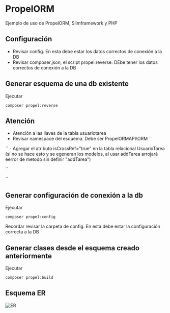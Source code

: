 # PropelORM
Ejemplo de uso de PropelORM, Slimframework y PHP

## Configuración

- Revisar config. En esta debe estar los datos correctos de conexión a la DB
- Revisar composer.json, el script propel:reverse. DEbe tener los datos correctos de conexión a la DB

## Generar esquema de una db existente

Ejecutar
```
composer propel:reverse
```

## Atención

- Atención a las llaves de la tabla usuariotarea
- Revisar namespace del esquema. Debe ser PropelORMAPI\ORM
``
<database name="default" defaultIdMethod="native" defaultPhpNamingMethod="underscore" namespace="PropelORMAPI\ORM">
``
- Agregar el atributo isCrossRef="true" en la tabla relacional UsuarioTarea (si no se hace esto y se egeneran los modelos, al usar addTarea arrojará eerror de metodo sin definir "addTarea")

``
  <table name="usuariotarea" idMethod="native" phpName="Usuariotarea"  isCrossRef="true">
``

## Generar configuración de conexión a la db

Ejecutar

```
composer propel:config
```

Recordar revisar la carpeta de config. En esta debe estar la configuración correcta a la DB

## Generar clases desde el esquema creado anteriormente

Ejecutar
```
composer propel:build
```

## Esquema ER

![ER](C:\Users\skizo\Documents\GitHub\PropelORM\docs\ER.png)